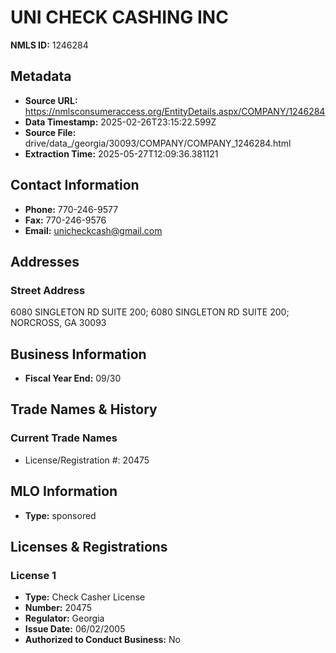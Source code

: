 # UNI CHECK CASHING INC

**NMLS ID:** 1246284

## Metadata
- **Source URL:** https://nmlsconsumeraccess.org/EntityDetails.aspx/COMPANY/1246284
- **Data Timestamp:** 2025-02-26T23:15:22.599Z
- **Source File:** drive/data_/georgia/30093/COMPANY/COMPANY_1246284.html
- **Extraction Time:** 2025-05-27T12:09:36.381121

## Contact Information
- **Phone:** 770-246-9577
- **Fax:** 770-246-9576
- **Email:** unicheckcash@gmail.com

## Addresses
### Street Address
6080 SINGLETON RD SUITE 200; 6080 SINGLETON RD SUITE 200; NORCROSS, GA 30093

## Business Information
- **Fiscal Year End:** 09/30

## Trade Names & History
### Current Trade Names
- License/Registration #: 20475

## MLO Information
- **Type:** sponsored

## Licenses & Registrations

### License 1
- **Type:** Check Casher License
- **Number:** 20475
- **Regulator:** Georgia
- **Issue Date:** 06/02/2005
- **Authorized to Conduct Business:** No
